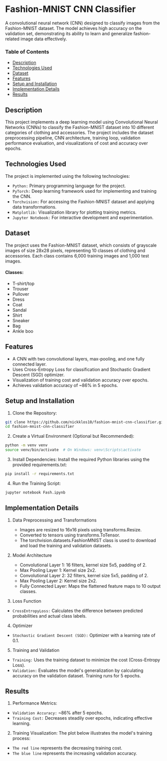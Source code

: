 # Fashion-MNIST CNN Classifier

A convolutional neural network (CNN) designed to classify images from the Fashion-MNIST dataset. The model achieves high accuracy on the validation set, demonstrating its ability to learn and generalize fashion-related image data effectively.


### Table of Contents

- [Description](#description)
- [Technologies Used](#technologies-used)
- [Dataset](#dataset)
- [Features](#features)
- [Setup and Installation](#setup-and-installation)
- [Implementation Details](#implementation-details)
- [Results](#results)



## Description

This project implements a deep learning model using Convolutional Neural Networks (CNNs) to classify the Fashion-MNIST dataset into 10 different categories of clothing and accessories. The project includes the dataset preprocessing pipeline, CNN architecture, training loop, validation performance evaluation, and visualizations of cost and accuracy over epochs.



## Technologies Used

The project is implemented using the following technologies:

* `Python:` Primary programming language for the project.
* `PyTorch:` Deep learning framework used for implementing and training the CNN.
* `Torchvision:` For accessing the Fashion-MNIST dataset and applying data transformations.
* `Matplotlib:` Visualization library for plotting training metrics.
* `Jupyter Notebook:` For interactive development and experimentation.




## Dataset

The project uses the Fashion-MNIST dataset, which consists of grayscale images of size 28x28 pixels, representing 10 classes of clothing and accessories. Each class contains 6,000 training images and 1,000 test images.

#### Classes:
  * T-shirt/top
  * Trouser
  * Pullover
  * Dress
  * Coat
  * Sandal
  * Shirt
  * Sneaker
  * Bag
  * Ankle boo




## Features

- A CNN with two convolutional layers, max-pooling, and one fully connected layer.
- Uses Cross-Entropy Loss for classification and Stochastic Gradient Descent (SGD) optimizer.
- Visualization of training cost and validation accuracy over epochs.
- Achieves validation accuracy of ~86% in 5 epochs.
  



## Setup and Installation

1. Clone the Repository:

```bash
git clone https://github.com/nickklos10/fashion-mnist-cnn-classifier.git
cd fashion-mnist-cnn-classifier
```

2. Create a Virtual Environment (Optional but Recommended):

```bash
python -m venv venv
source venv/bin/activate  # On Windows: venv\Scripts\activate
```

3. Install Dependencies: Install the required Python libraries using the provided requirements.txt:

```bash
pip install -r requirements.txt
```

4. Run the Training Script:

```bash
jupyter notebook Fash.ipynb
```




## Implementation Details

1. Data Preprocessing and Transformations
   
    * Images are resized to 16x16 pixels using transforms.Resize.
    * Converted to tensors using transforms.ToTensor.
    * The torchvision.datasets.FashionMNIST class is used to download and load the training and validation datasets.

2. Model Architecture

    * Convolutional Layer 1: 16 filters, kernel size 5x5, padding of 2.
    * Max Pooling Layer 1: Kernel size 2x2.
    * Convolutional Layer 2: 32 filters, kernel size 5x5, padding of 2.
    * Max Pooling Layer 2: Kernel size 2x2.
    * Fully Connected Layer: Maps the flattened feature maps to 10 output classes.

3. Loss Function
  * `CrossEntropyLoss:` Calculates the difference between predicted probabilities and actual class labels.

4. Optimizer
  * `Stochastic Gradient Descent (SGD):` Optimizer with a learning rate of 0.1.

5. Training and Validation
  * `Training:` Uses the training dataset to minimize the cost (Cross-Entropy Loss).
  * `Validation:` Evaluates the model's generalization by calculating accuracy on the validation dataset.
    Training runs for 5 epochs.




## Results

1. Performance Metrics:

* `Validation Accuracy:` ~86% after 5 epochs.
* `Training Cost:` Decreases steadily over epochs, indicating effective learning.
  
2. Training Visualization: The plot below illustrates the model's training process:

* `The red line` represents the decreasing training cost.
* `The blue line` represents the increasing validation accuracy.
